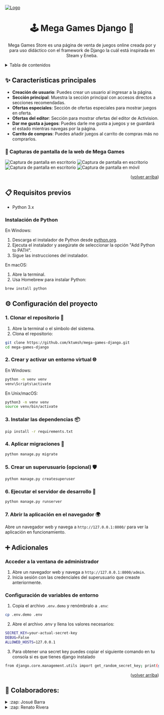 <a name="readme-top"></a>

<a href="https://github.com/Ktumsh/mega-games-django">
  <img src="store/static/store/images/mega-games-1200x630.png" alt="Logo" />
</a>

<div align="center">
  
# 🕹️ Mega Games Django 👋
  
Mega Games Store es una página de venta de juegos online creada por y para uso didáctico con el framework de Django la cuál está inspirada en Steam y Eneba.
</div>

<details>
<summary>Tabla de contenidos</summary>

- [✨ Características principales](#-características-principales)
  - [📸 Capturas de pantalla de Mega Games](#-capturas-de-pantalla-de-la-web-de-mega-games)
- [📋 Requisitos previos](#-requisitos-previos)
  - [Instalación de Python](#instalación-de-python)
- [⚙ Configuración del proyecto](#-configuración-del-proyecto)
- [➕ Adicionales](#-adicionales)
  - [Acceder a la ventana de administrador](#acceder-a-la-ventana-de-administrador)
  - [Configuración de variables de entorno](#configuración-de-variables-de-entorno)
- [🤝 Colaboradores](#-colaboradores)

</details>

## ✨ Características principales

- **Creación de usuario**: Puedes crear un usuario al ingresar a la página.
- **Sección principal**: Muestra la sección principal con accesos directos a secciones recomendadas.
- **Ofertas especiales**: Sección de ofertas especiales para mostrar juegos en oferta.
- **Ofertas del editor**: Sección para mostrar ofertas del editor de Activision.
- **Dar me gusta a juegos**: Puedes darle me gusta a juegos y se guardará el estado mientras navegas por la página.
- **Carrito de compras**: Puedes añadir juegos al carrito de compras más no comprarlos.

### 📸 Capturas de pantalla de la web de Mega Games

![Captura de pantalla en escritorio](store/static/store/images/mega-games-screenshot-01.png)
![Captura de pantalla en escritorio](store/static/store/images/mega-games-screen-02.png)
![Captura de pantalla en escritorio](store/static/store/images/mega-games-screen-03.png)
![Captura de pantalla en móvil](store/static/store/images/mega-games-screen-04.png)

<p align="right">(<a href="#readme-top">volver arriba</a>)</p>

## 📋 Requisitos previos

- Python 3.x

### Instalación de Python

En Windows:

1. Descarga el instalador de Python desde [python.org](https://www.python.org/downloads/).
2. Ejecuta el instalador y asegúrate de seleccionar la opción "Add Python to PATH".
3. Sigue las instrucciones del instalador.

En macOS:

1. Abre la terminal.
2. Usa Homebrew para instalar Python:
```bash
brew install python
```

## ⚙ Configuración del proyecto

### 1. Clonar el repositorio 📂

1. Abre la terminal o el símbolo del sistema.
2. Clona el repositorio:
```bash
git clone https://github.com/ktumsh/mega-games-django.git
cd mega-games-django
```

### 2. Crear y activar un entorno virtual 🌐

En Windows:

```bash
python -m venv venv
venv\Scripts\activate
```

En Unix/macOS:
```bash
python3 -m venv venv
source venv/bin/activate
```

### 3. Instalar las dependencias 📦
```bash
pip install -r requirements.txt
```

### 4. Aplicar migraciones 🔄
```bash
python manage.py migrate
```

### 5. Crear un superusuario (opcional) 🛡️
```bash
python manage.py createsuperuser
```

### 6. Ejecutar el servidor de desarrollo 🚀
```bash
python manage.py runserver
```

### 7. Abrir la aplicación en el navegador 🌍

Abre un navegador web y navega a `http://127.0.0.1:8000/` para ver la aplicación en funcionamiento.

## ➕ Adicionales

### Acceder a la ventana de administrador

1. Abre un navegador web y navega a `http://127.0.0.1:8000/admin`.
2. Inicia sesión con las credenciales del superusuario que creaste anteriormente.

### Configuración de variables de entorno

1. Copia el archivo `.env.demo` y renómbralo a `.env`:
```bash
cp .env.demo .env
```
2. Abre el archivo .env y llena los valores necesarios:
```bash
SECRET_KEY=your-actual-secret-key
DEBUG=False
ALLOWED_HOSTS=127.0.0.1
```
3. Para obtener una secret key puedes copiar el siguiente comando en tu consola si es que tienes django instalado
```bash
from django.core.management.utils import get_random_secret_key; print(get_random_secret_key())
```
<p align="right">(<a href="#readme-top">volver arriba</a>)</p>

## 🤝 Colaboradores:
<details>
  <summary>:zap: Josué Barra</summary>
</details>

<details>
  <summary>:zap: Renato Rivera</summary>
</details>

